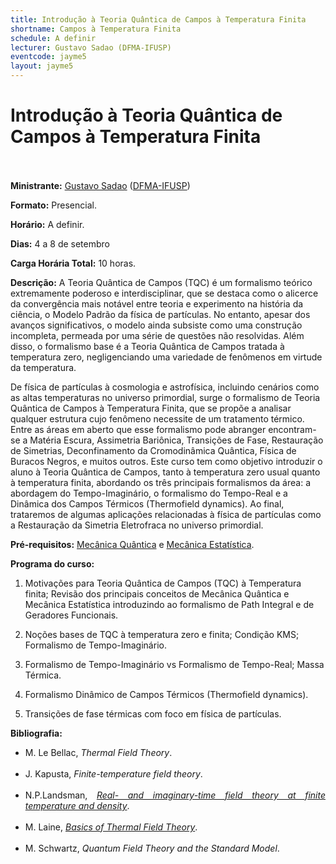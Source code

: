 ```yaml
---
title: Introdução à Teoria Quântica de Campos à Temperatura Finita
shortname: Campos à Temperatura Finita
schedule: A definir
lecturer: Gustavo Sadao (DFMA-IFUSP)
eventcode: jayme5
layout: jayme5
---
```

# Introdução à Teoria Quântica de Campos à Temperatura Finita <br><br>

**Ministrante:** [Gustavo Sadao](http://lattes.cnpq.br/8625623984145575) ([DFMA-IFUSP](https://portal.if.usp.br/fma/pt-br/in%C3%ADcio-departamento-de-f%C3%ADsica-matem%C3%A1tica))

**Formato:** Presencial.

**Horário:** A definir.

**Dias:** 4 a 8 de setembro 

**Carga Horária Total:** 10 horas.

**Descrição:** A Teoria Quântica de Campos (TQC) é um formalismo teórico extremamente
poderoso e interdisciplinar, que se destaca como o alicerce da convergência mais
notável entre teoria e experimento na história da ciência, o Modelo Padrão da física
de partículas. No entanto, apesar dos avanços significativos, o modelo ainda
subsiste como uma construção incompleta, permeada por uma série de questões
não resolvidas. Além disso, o formalismo base é a Teoria Quântica de Campos
tratada à temperatura zero, negligenciando uma variedade de fenômenos em
virtude da temperatura.

De física de partículas à cosmologia e astrofísica, incluindo cenários como
as altas temperaturas no universo primordial, surge o formalismo de Teoria
Quântica de Campos à Temperatura Finita, que se propõe a analisar qualquer
estrutura cujo fenômeno necessite de um tratamento térmico. Entre as
áreas em aberto que esse formalismo pode abranger encontram-se a Matéria Escura,
Assimetria Bariônica, Transições de Fase, Restauração de Simetrias, Deconfinamento
da Cromodinâmica Quântica, Física de Buracos Negros, e muitos
outros. Este curso tem como objetivo introduzir o aluno à Teoria Quântica de
Campos, tanto à temperatura zero usual quanto à temperatura finita, abordando
os três principais formalismos da área: a abordagem do Tempo-Imaginário, o
formalismo do Tempo-Real e a Dinâmica dos Campos Térmicos (Thermofield
dynamics). Ao final, trataremos de algumas aplicações relacionadas à física de
partículas como a Restauração da Simetria Eletrofraca no universo primordial.

**Pré-requisitos:** [Mecânica Quântica](https://uspdigital.usp.br/jupiterweb/obterDisciplina?sgldis=4302403&verdis=1) e [Mecânica Estatística](https://uspdigital.usp.br/jupiterweb/obterDisciplina?sgldis=4302401&verdis=1).

**Programa do curso:**

1. Motivações para Teoria Quântica de Campos (TQC) à Temperatura
finita; Revisão dos principais conceitos de Mecânica Quântica e
Mecânica Estatística introduzindo ao formalismo de Path Integral e de
Geradores Funcionais.

2. Noções bases de TQC à temperatura zero e finita; Condição KMS;
Formalismo de Tempo-Imaginário.

3. Formalismo de Tempo-Imaginário vs Formalismo de Tempo-Real;
Massa Térmica.

4. Formalismo Dinâmico de Campos Térmicos (Thermofield dynamics).

5. Transições de fase térmicas com foco em física de partículas.

**Bibliografia:** 

<div style="text-align: justify">
 <ul>
  <li> M. Le Bellac, <i> Thermal Field Theory</i>. </li> <br>
  <li> J. Kapusta, <i> Finite-temperature field theory</i>.   </li> <br>
  <li> N.P.Landsman, <i> <a href = "https://www.sciencedirect.com/science/article/pii/0370157387901219"> Real- and imaginary-time field theory at finite temperature and density</a></i>.  </li> <br>
  <li> M. Laine, <i> <a href = "https://arxiv.org/abs/1701.01554">Basics of Thermal Field Theory</a></i>.  </li> <br>
  <li> M. Schwartz, <i> Quantum Field Theory and the Standard Model</i>.  </li> <br>
 </ul>
</div>


